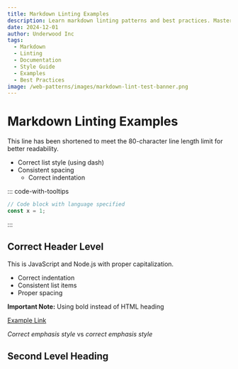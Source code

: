 ```yaml
---
title: Markdown Linting Examples
description: Learn markdown linting patterns and best practices. Master document formatting and style consistency checks.
date: 2024-12-01
author: Underwood Inc
tags:
  - Markdown
  - Linting
  - Documentation
  - Style Guide
  - Examples
  - Best Practices
image: /web-patterns/images/markdown-lint-test-banner.png
---
```


# Markdown Linting Examples

This line has been shortened to meet the 80-character line length limit for better
readability.

- Correct list style (using dash)
- Consistent spacing
  - Correct indentation

::: code-with-tooltips

```javascript
// Code block with language specified
const x = 1;
```

:::

## Correct Header Level

This is JavaScript and Node.js with proper capitalization.

- Correct indentation
- Consistent list items
- Proper spacing

**Important Note:** Using bold instead of HTML heading

[Example Link](http://example.com)

_Correct emphasis style_ vs _correct emphasis style_

## Second Level Heading
